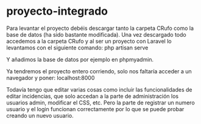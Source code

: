 # proyecto-integrado

Para levantar el proyecto debéis descargar tanto la carpeta CRufo como la base de datos (ha sido bastante modificada). Una vez descargado todo accedemos a la carpeta CRufo y al ser un proyecto con Laravel lo levantamos con el siguiente comando:
php artisan serve

Y añadimos la base de datos por ejemplo en phpmyadmin.

Ya tendremos el proyecto entero corriendo, solo nos faltaría acceder a un navegador y poner:
localhost:8000

Todavía tengo que editar varias cosas como incluir las funcionalidades de editar incidencias, que solo accedan a la parte de administración los usuarios admin, modificar el CSS, etc. Pero la parte de registrar un numero usuario y el login funcionan correctamente por lo que se puede probar creando un nuevo usuario.

